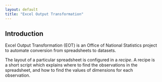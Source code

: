 ```yaml
---
layout: default
title: "Excel Output Transformation"
---
```


<div class=page-header>
<h2>Introduction</h2>
</div>

Excel Output Transformation (EOT) is an Office of National Statistics project
to automate conversion from spreadsheets to datasets.

The layout of a particular spreadsheet is configured in a *recipe*. 
A recipe is a short script which explains where to find the observations
in the spreadsheet, and how to find the values of dimensions for each
observation.




